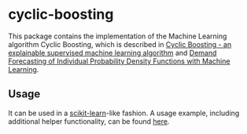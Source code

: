 cyclic-boosting
===============

This package contains the implementation of the Machine Learning algorithm Cyclic Boosting, which is described in [Cyclic Boosting - an explainable supervised machine learning algorithm](https://arxiv.org/abs/2002.03425) and [Demand Forecasting of Individual Probability Density Functions with Machine Learning](https://arxiv.org/abs/2009.07052).

Usage
-----

It can be used in a [scikit-learn](https://scikit-learn.org/stable/)-like fashion. A usage example, including additional helper functionality, can be found [here](https://github.com/FelixWick/cyclic-boosting-example).
